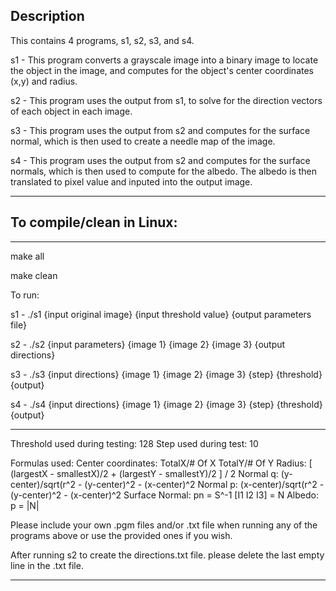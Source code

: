 ## Description

This contains 4 programs, s1, s2, s3, and s4.

s1 - This program converts a grayscale image into a binary image to locate the object in the image, and computes for the object's center coordinates (x,y) and radius.

s2 - This program uses the output from s1, to solve for the direction vectors of each object in each image.

s3 - This program uses the output from s2 and computes for the surface normal, which is then used to create a needle map of the image.

s4 - This program uses the output from s2 and computes for the surface normals, which is then used to compute for the albedo. The albedo is then translated to pixel value and inputed into the output image.


----------------------
## To compile/clean in Linux:
---------------------
 
   make all

   make clean

   To run:

s1 - ./s1 {input original image} {input threshold value} {output parameters file}

s2 - ./s2 {input parameters} {image 1} {image 2} {image 3} {output directions}

s3 - ./s3 {input directions} {image 1} {image 2} {image 3} {step} {threshold} {output}

s4 - ./s4 {input directions} {image 1} {image 2} {image 3} {step} {threshold} {output}


*****
Threshold used during testing: 128
Step used during test: 10

Formulas used:
Center coordinates: TotalX/# Of X   TotalY/# Of Y
Radius: [ (largestX - smallestX)/2 + (largestY - smallestY)/2 ] / 2
Normal q: (y-center)/sqrt(r^2 - (y-center)^2 - (x-center)^2
Normal p: (x-center)/sqrt(r^2 - (y-center)^2 - (x-center)^2
Surface Normal: pn = S^-1 [I1 I2 I3] = N
Albedo: p = |N|

Please include your own .pgm files and/or .txt file when running any of the programs above or use the provided ones if you wish.

After running s2 to create the directions.txt file. please delete the last empty line in the .txt file.
*****
